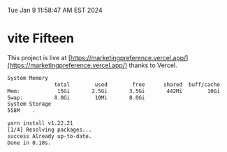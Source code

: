Tue Jan  9 11:58:47 AM EST 2024

# vite Fifteen


This project is live at [https://marketingpreference.vercel.app/](https://marketingpreference.vercel.app/) thanks to Vercel.

```bash
System Memory
               total        used        free      shared  buff/cache   available
Mem:            15Gi       2.5Gi       3.5Gi       442Mi        10Gi        12Gi
Swap:          8.0Gi        10Mi       8.0Gi
System Storage
558M	.
```
```bash
yarn install v1.22.21
[1/4] Resolving packages...
success Already up-to-date.
Done in 0.10s.
```
